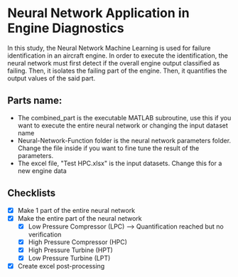 # Neural Network Application in Engine Diagnostics
In this study, the Neural Network Machine Learning is used for failure identification in an aircraft engine. In order to execute the identification, the neural network must first detect if the overall engine output classified as failing. Then, it isolates the failing part of the engine. Then, it quantifies the output values of the said part. 

## Parts name:
* The combined_part is the executable MATLAB subroutine, use this if you want to execute the entire neural network or changing the input dataset name
* Neural-Network-Function folder is the neural network parameters folder. Change the file inside if you want to fine tune the result of the parameters.
* The excel file, "Test HPC.xlsx" is the input datasets. Change this for a new engine data

## Checklists

- [x] Make 1 part of the entire neural network
- [X] Make the entire part of the neural network
  - [X] Low Pressure Compressor (LPC) --> Quantification reached but no verification
  - [X] High Pressure Compressor (HPC)
  - [X] High Pressure Turbine (HPT)
  - [X] Low Pressure Turbine (LPT)
- [X] Create excel post-processing

